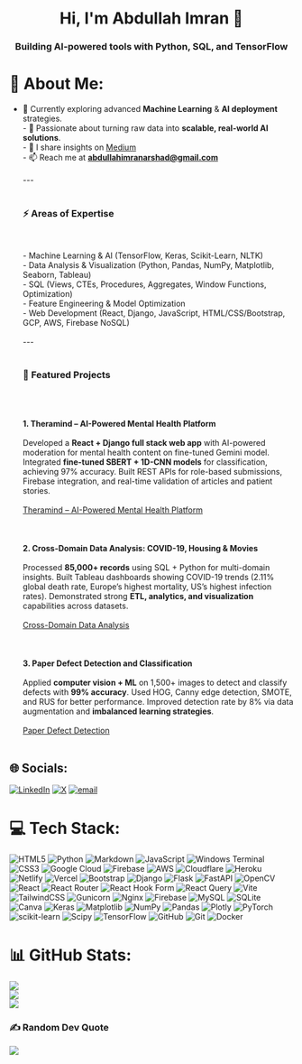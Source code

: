 <h1 align="center">Hi, I'm Abdullah Imran 👋</h1>
<h3 align="center">Building AI-powered tools with Python, SQL, and TensorFlow</h3>

# 💫 About Me:
- 🌱 Currently exploring advanced **Machine Learning** & **AI deployment** strategies.  <br>- 🚀 Passionate about turning raw data into **scalable, real-world AI solutions**.  <br>- 📝 I share insights on [Medium](https://medium.com/@abdullahimranarshad)  <br>- 📫 Reach me at **abdullahimranarshad@gmail.com**<br><br>---<br><br><h3><b>⚡ Areas of Expertise</b></h3><br><br>- Machine Learning & AI (TensorFlow, Keras, Scikit-Learn, NLTK)  <br>- Data Analysis & Visualization (Python, Pandas, NumPy, Matplotlib, Seaborn, Tableau)  <br>- SQL (Views, CTEs, Procedures, Aggregates, Window Functions, Optimization)  <br>- Feature Engineering & Model Optimization <br>- Web Development (React, Django, JavaScript, HTML/CSS/Bootstrap, GCP, AWS, Firebase NoSQL)  <br><br>---<br><br><h3><b>🚀 Featured Projects</b></h3><br><br><br>**1. Theramind – AI-Powered Mental Health Platform**</br>  <br>Developed a **React + Django full stack web app** with AI-powered moderation for mental health content on fine-tuned Gemini model. Integrated **fine-tuned SBERT + 1D-CNN models** for classification, achieving 97% accuracy. Built REST APIs for role-based submissions, Firebase integration, and real-time validation of articles and patient stories.  <br><br>[Theramind – AI-Powered Mental Health Platform](https://github.com/poetabdullah/theramind.git)</br><br><br><br>**2. Cross-Domain Data Analysis: COVID-19, Housing & Movies**</br>  <br>Processed **85,000+ records** using SQL + Python for multi-domain insights. Built Tableau dashboards showing COVID-19 trends (2.11% global death rate, Europe’s highest mortality, US’s highest infection rates). Demonstrated strong **ETL, analytics, and visualization** capabilities across datasets.  <br><br>[Cross-Domain Data Analysis](https://github.com/poetabdullah/Cross-Domain-Data-Analysis-COVID-19-Housing-Movies.git)</br><br><br><br>**3. Paper Defect Detection and Classification**</br>  <br>Applied **computer vision + ML** on 1,500+ images to detect and classify defects with **99% accuracy**. Used HOG, Canny edge detection, SMOTE, and RUS for better performance. Improved detection rate by 8% via data augmentation and **imbalanced learning strategies**.  <br><br>[Paper Defect Detection](https://github.com/poetabdullah/Paper-Defect-Detection-and-Classification.git)</br><br>


## 🌐 Socials:
[![LinkedIn](https://img.shields.io/badge/LinkedIn-%230077B5.svg?logo=linkedin&logoColor=white)](https://linkedin.com/in/https://www.linkedin.com/in/abdullah--imran/) [![X](https://img.shields.io/badge/X-black.svg?logo=X&logoColor=white)](https://x.com/AbdulaImran) [![email](https://img.shields.io/badge/Email-D14836?logo=gmail&logoColor=white)](mailto:abdullahimranarshad@gmail.com) 

# 💻 Tech Stack:
![HTML5](https://img.shields.io/badge/html5-%23E34F26.svg?style=for-the-badge&logo=html5&logoColor=white) ![Python](https://img.shields.io/badge/python-3670A0?style=for-the-badge&logo=python&logoColor=ffdd54) ![Markdown](https://img.shields.io/badge/markdown-%23000000.svg?style=for-the-badge&logo=markdown&logoColor=white) ![JavaScript](https://img.shields.io/badge/javascript-%23323330.svg?style=for-the-badge&logo=javascript&logoColor=%23F7DF1E) ![Windows Terminal](https://img.shields.io/badge/Windows%20Terminal-%234D4D4D.svg?style=for-the-badge&logo=windows-terminal&logoColor=white) ![CSS3](https://img.shields.io/badge/css3-%231572B6.svg?style=for-the-badge&logo=css3&logoColor=white) ![Google Cloud](https://img.shields.io/badge/GoogleCloud-%234285F4.svg?style=for-the-badge&logo=google-cloud&logoColor=white) ![Firebase](https://img.shields.io/badge/firebase-%23039BE5.svg?style=for-the-badge&logo=firebase) ![AWS](https://img.shields.io/badge/AWS-%23FF9900.svg?style=for-the-badge&logo=amazon-aws&logoColor=white) ![Cloudflare](https://img.shields.io/badge/Cloudflare-F38020?style=for-the-badge&logo=Cloudflare&logoColor=white) ![Heroku](https://img.shields.io/badge/heroku-%23430098.svg?style=for-the-badge&logo=heroku&logoColor=white) ![Netlify](https://img.shields.io/badge/netlify-%23000000.svg?style=for-the-badge&logo=netlify&logoColor=#00C7B7) ![Vercel](https://img.shields.io/badge/vercel-%23000000.svg?style=for-the-badge&logo=vercel&logoColor=white) ![Bootstrap](https://img.shields.io/badge/bootstrap-%238511FA.svg?style=for-the-badge&logo=bootstrap&logoColor=white) ![Django](https://img.shields.io/badge/django-%23092E20.svg?style=for-the-badge&logo=django&logoColor=white) ![Flask](https://img.shields.io/badge/flask-%23000.svg?style=for-the-badge&logo=flask&logoColor=white) ![FastAPI](https://img.shields.io/badge/FastAPI-005571?style=for-the-badge&logo=fastapi) ![OpenCV](https://img.shields.io/badge/opencv-%23white.svg?style=for-the-badge&logo=opencv&logoColor=white) ![React](https://img.shields.io/badge/react-%2320232a.svg?style=for-the-badge&logo=react&logoColor=%2361DAFB) ![React Router](https://img.shields.io/badge/React_Router-CA4245?style=for-the-badge&logo=react-router&logoColor=white) ![React Hook Form](https://img.shields.io/badge/React%20Hook%20Form-%23EC5990.svg?style=for-the-badge&logo=reacthookform&logoColor=white) ![React Query](https://img.shields.io/badge/-React%20Query-FF4154?style=for-the-badge&logo=react%20query&logoColor=white) ![Vite](https://img.shields.io/badge/vite-%23646CFF.svg?style=for-the-badge&logo=vite&logoColor=white) ![TailwindCSS](https://img.shields.io/badge/tailwindcss-%2338B2AC.svg?style=for-the-badge&logo=tailwind-css&logoColor=white) ![Gunicorn](https://img.shields.io/badge/gunicorn-%298729.svg?style=for-the-badge&logo=gunicorn&logoColor=white) ![Nginx](https://img.shields.io/badge/nginx-%23009639.svg?style=for-the-badge&logo=nginx&logoColor=white) ![Firebase](https://img.shields.io/badge/firebase-a08021?style=for-the-badge&logo=firebase&logoColor=ffcd34) ![MySQL](https://img.shields.io/badge/mysql-4479A1.svg?style=for-the-badge&logo=mysql&logoColor=white) ![SQLite](https://img.shields.io/badge/sqlite-%2307405e.svg?style=for-the-badge&logo=sqlite&logoColor=white) ![Canva](https://img.shields.io/badge/Canva-%2300C4CC.svg?style=for-the-badge&logo=Canva&logoColor=white) ![Keras](https://img.shields.io/badge/Keras-%23D00000.svg?style=for-the-badge&logo=Keras&logoColor=white) ![Matplotlib](https://img.shields.io/badge/Matplotlib-%23ffffff.svg?style=for-the-badge&logo=Matplotlib&logoColor=black) ![NumPy](https://img.shields.io/badge/numpy-%23013243.svg?style=for-the-badge&logo=numpy&logoColor=white) ![Pandas](https://img.shields.io/badge/pandas-%23150458.svg?style=for-the-badge&logo=pandas&logoColor=white) ![Plotly](https://img.shields.io/badge/Plotly-%233F4F75.svg?style=for-the-badge&logo=plotly&logoColor=white) ![PyTorch](https://img.shields.io/badge/PyTorch-%23EE4C2C.svg?style=for-the-badge&logo=PyTorch&logoColor=white) ![scikit-learn](https://img.shields.io/badge/scikit--learn-%23F7931E.svg?style=for-the-badge&logo=scikit-learn&logoColor=white) ![Scipy](https://img.shields.io/badge/SciPy-%230C55A5.svg?style=for-the-badge&logo=scipy&logoColor=%white) ![TensorFlow](https://img.shields.io/badge/TensorFlow-%23FF6F00.svg?style=for-the-badge&logo=TensorFlow&logoColor=white) ![GitHub](https://img.shields.io/badge/github-%23121011.svg?style=for-the-badge&logo=github&logoColor=white) ![Git](https://img.shields.io/badge/git-%23F05033.svg?style=for-the-badge&logo=git&logoColor=white) ![Docker](https://img.shields.io/badge/docker-%230db7ed.svg?style=for-the-badge&logo=docker&logoColor=white)
# 📊 GitHub Stats:
![](https://github-readme-stats.vercel.app/api?username=poetabdullah&theme=dark&hide_border=false&include_all_commits=true&count_private=true)<br/>
![](https://nirzak-streak-stats.vercel.app/?user=poetabdullah&theme=dark&hide_border=false)<br/>
![](https://github-readme-stats.vercel.app/api/top-langs/?username=poetabdullah&theme=dark&hide_border=false&include_all_commits=true&count_private=true&layout=compact)

### ✍️ Random Dev Quote
![](https://quotes-github-readme.vercel.app/api?type=horizontal&theme=tokyonight)
